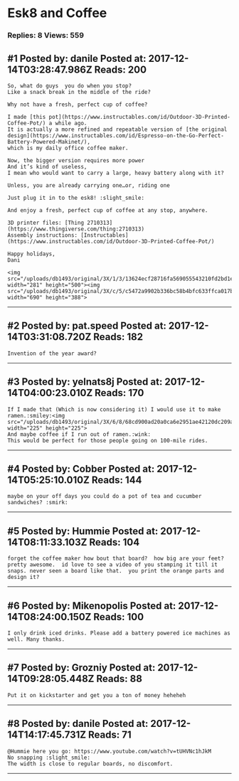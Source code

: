 # Esk8 and Coffee

### Replies: 8 Views: 559

## \#1 Posted by: danile Posted at: 2017-12-14T03:28:47.986Z Reads: 200

```
So, what do guys  you do when you stop?
Like a snack break in the middle of the ride?

Why not have a fresh, perfect cup of coffee?

I made [this pot](https://www.instructables.com/id/Outdoor-3D-Printed-Coffee-Pot/) a while ago.
It is actually a more refined and repeatable version of [the original design](https://www.instructables.com/id/Espresso-on-the-Go-Perfect-Battery-Powered-Makinet/), 
which is my daily office coffee maker.

Now, the bigger version requires more power
And it’s kind of useless, 
I mean who would want to carry a large, heavy battery along with it?

Unless, you are already carrying one…or, riding one

Just plug it in to the esk8! :slight_smile: 

And enjoy a fresh, perfect cup of coffee at any stop, anywhere.

3D printer files: [Thing 2710313](https://www.thingiverse.com/thing:2710313)
Assembly instructions: [Instructables](https://www.instructables.com/id/Outdoor-3D-Printed-Coffee-Pot/)

Happy holidays,
Dani

<img src="/uploads/db1493/original/3X/1/3/13624ecf28716fa569055543210fd2bd1ec2aadf.jpg" width="281" height="500"><img src="/uploads/db1493/original/3X/c/5/c5472a9902b336bc58b4bfc633ffca017b6306a6.jpg" width="690" height="388">
```

---
## \#2 Posted by: pat.speed Posted at: 2017-12-14T03:31:08.720Z Reads: 182

```
Invention of the year award?
```

---
## \#3 Posted by: yelnats8j Posted at: 2017-12-14T04:00:23.010Z Reads: 170

```
If I made that (Which is now considering it) I would use it to make ramen.:smiley:<img src="/uploads/db1493/original/3X/6/8/68cd900ad20a0ca6e2951ae42120dc209adbcd1a.jpeg" width="225" height="225">
And maybe coffee if I run out of ramen.:wink:
This would be perfect for those people going on 100-mile rides.
```

---
## \#4 Posted by: Cobber Posted at: 2017-12-14T05:25:10.010Z Reads: 144

```
maybe on your off days you could do a pot of tea and cucumber sandwiches? :smirk:
```

---
## \#5 Posted by: Hummie Posted at: 2017-12-14T08:11:33.103Z Reads: 104

```
forget the coffee maker how bout that board?  how big are your feet?  pretty awesome.  id love to see a video of you stamping it till it snaps. never seen a board like that.  you print the orange parts and design it?
```

---
## \#6 Posted by: Mikenopolis Posted at: 2017-12-14T08:24:00.150Z Reads: 100

```
I only drink iced drinks. Please add a battery powered ice machines as well. Many thanks.
```

---
## \#7 Posted by: Grozniy Posted at: 2017-12-14T09:28:05.448Z Reads: 88

```
Put it on kickstarter and get you a ton of money heheheh
```

---
## \#8 Posted by: danile Posted at: 2017-12-14T14:17:45.731Z Reads: 71

```
@Hummie here you go: https://www.youtube.com/watch?v=tUHVNc1hJkM
No snapping :slight_smile:
The width is close to regular boards, no discomfort.
```

---
